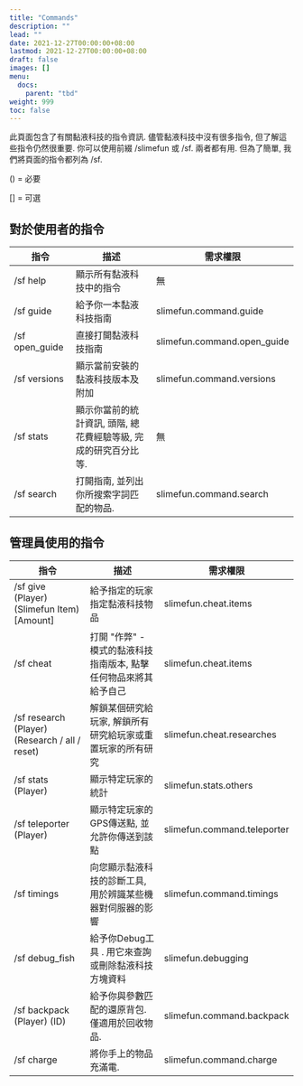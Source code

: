```yaml
---
title: "Commands"
description: ""
lead: ""
date: 2021-12-27T00:00:00+08:00
lastmod: 2021-12-27T00:00:00+08:00
draft: false
images: []
menu: 
  docs:
    parent: "tbd"
weight: 999
toc: false
---
```


此頁面包含了有關黏液科技的指令資訊.
儘管黏液科技中沒有很多指令, 但了解這些指令仍然很重要.
你可以使用前綴 /slimefun 或 /sf. 兩者都有用.
但為了簡單, 我們將頁面的指令都列為 /sf.

() = 必要

[] = 可選

## 對於使用者的指令

| 指令 | 描述 | 需求權限 |
| ----------- | ------------------- | --------- |
| /sf help | 顯示所有黏液科技中的指令 | 無 |
| /sf guide | 給予你一本黏液科技指南 | slimefun.command.guide |
| /sf open_guide | 直接打開黏液科技指南 | slimefun.command.open_guide |
| /sf versions | 顯示當前安裝的黏液科技版本及附加 | slimefun.command.versions |
| /sf stats | 顯示你當前的統計資訊, 頭階, 總花費經驗等級, 完成的研究百分比等. | 無 |
| /sf search <search term> | 打開指南, 並列出你所搜索字詞匹配的物品. | slimefun.command.search |

## 管理員使用的指令

| 指令 | 描述 | 需求權限 |
| ----------- | ------------------- | --------- |
| /sf give (Player) (Slimefun Item) [Amount] | 給予指定的玩家指定黏液科技物品 | slimefun.cheat.items |
| /sf cheat | 打開 "作弊" - 模式的黏液科技指南版本, 點擊任何物品來將其給予自己 | slimefun.cheat.items |
| /sf research (Player) (Research / all / reset) | 解鎖某個研究給玩家, 解鎖所有研究給玩家或重置玩家的所有研究 | slimefun.cheat.researches |
| /sf stats (Player) | 顯示特定玩家的統計 | slimefun.stats.others |
| /sf teleporter (Player) | 顯示特定玩家的GPS傳送點, 並允許你傳送到該點 | slimefun.command.teleporter |
| /sf timings | 向您顯示黏液科技的診斷工具, 用於辨識某些機器對伺服器的影響 | slimefun.command.timings |
| /sf debug_fish | 給予你Debug工具  . 用它來查詢或刪除黏液科技方塊資料 | slimefun.debugging |
| /sf backpack (Player) (ID) | 給予你與參數匹配的還原背包. 僅適用於回收物品. | slimefun.command.backpack |
| /sf charge | 將你手上的物品充滿電. | slimefun.command.charge |
